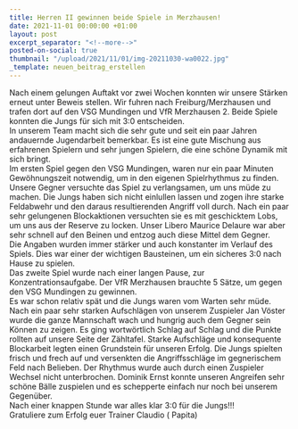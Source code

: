 ```yaml
---
title: Herren II gewinnen beide Spiele in Merzhausen!
date: 2021-11-01 00:00:00 +01:00
layout: post
excerpt_separator: "<!--more-->"
posted-on-social: true
thumbnail: "/upload/2021/11/01/img-20211030-wa0022.jpg"
_template: neuen_beitrag_erstellen
---
```


Nach einem gelungen Auftakt vor zwei Wochen konnten wir unsere Stärken erneut unter Beweis stellen. Wir fuhren nach Freiburg/Merzhausen und trafen dort auf den VSG Mundingen und VfR Merzhausen 2. Beide Spiele konnten die Jungs für sich mit 3:0 entscheiden.  
 In unserem Team macht sich die sehr gute und seit ein paar Jahren andauernde Jugendarbeit bemerkbar. Es ist eine gute Mischung aus erfahrenen Spielern und sehr jungen Spielern, die eine schöne Dynamik mit sich bringt.  
 Im ersten Spiel gegen den VSG Mundingen, waren nur ein paar Minuten Gewöhnungszeit notwendig, um in den eigenen Spielrhythmus zu finden. Unsere Gegner versuchte das Spiel zu verlangsamen, um uns müde zu machen. Die Jungs haben sich nicht einlullen lassen und zogen ihre starke Feldabwehr und den daraus resultierenden Angriff voll durch. Nach ein paar sehr gelungenen Blockaktionen versuchten sie es mit geschicktem Lobs, um uns aus der Reserve zu locken. Unser Libero Maurice Delaure war aber sehr schnell auf den Beinen und entzog auch diese Mittel dem Gegner.  
 Die Angaben wurden immer stärker und auch konstanter im Verlauf des Spiels. Dies war einer der wichtigen Bausteinen, um ein sicheres 3:0 nach Hause zu spielen.  
 Das zweite Spiel wurde nach einer langen Pause, zur Konzentrationsaufgabe. Der VfR Merzhausen brauchte 5 Sätze, um gegen den VSG Mundingen zu gewinnen.  
 Es war schon relativ spät und die Jungs waren vom Warten sehr müde. Nach ein paar sehr starken Aufschlägen von unserem Zuspieler Jan Vöster wurde die ganze Mannschaft wach und hungrig auch dem Gegner sein Können zu zeigen. Es ging wortwörtlich Schlag auf Schlag und die Punkte rollten auf unsere Seite der Zähltafel. Starke Aufschläge und konsequente Blockarbeit legten einen Grundstein für unseren Erfolg. Die Jungs spielten frisch und frech auf und versenkten die Angriffsschläge im gegnerischem Feld nach Belieben. Der Rhythmus wurde auch durch einen Zuspieler Wechsel nicht unterbrochen. Dominik Ernst konnte unseren Angreifen sehr schöne Bälle zuspielen und es schepperte einfach nur noch bei unserem Gegenüber.  
 Nach einer knappen Stunde war alles klar 3:0 für die Jungs!!!   
 Gratuliere zum Erfolg euer Trainer Claudio ( Papita)
